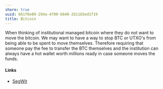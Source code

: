 ```yaml
---
share: true
uuid: 661f0e89-294a-4700-b640-2b11b5ed1f19
title: Bitcoin
---
```

When thinking of institutional managed bitcoin where they do not want to move the bitcoin. We may want to have a way to stop BTC or UTXO's from being able to be spent to move themselves. Therefore requiring that someone pay the fee to transfer the BTC themselves and the institution can always have a hot wallet worth millions ready in case someone moves the funds.

#### Links

* [SegWit](/b49d524c-d04d-48bb-9440-20fc2af95bc0)